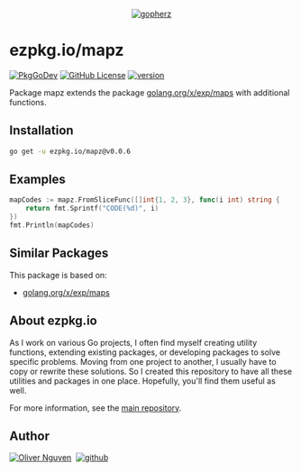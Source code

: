 <div align="center">

[![gopherz](https://ezpkg.io/_/gopherz.svg)](https://ezpkg.io)

</div>

# ezpkg.io/mapz

[![PkgGoDev](https://pkg.go.dev/badge/ezpkg.io/mapz)](https://pkg.go.dev/ezpkg.io/mapz)
[![GitHub License](https://img.shields.io/github/license/ezpkg/mapz)](https://github.com/ezpkg/mapz/tree/main/LICENSE)
[![version](https://img.shields.io/github/v/tag/ezpkg/mapz?label=version)](https://github.com/ezpkg/mapz/tags)

Package mapz extends the package [golang.org/x/exp/maps](https://pkg.go.dev/golang.org/x/exp/maps) with additional functions.

## Installation

```sh
go get -u ezpkg.io/mapz@v0.0.6
```

## Examples

```go
mapCodes := mapz.FromSliceFunc([]int{1, 2, 3}, func(i int) string {
    return fmt.Sprintf("CODE(%d)", i)
})
fmt.Println(mapCodes)
```

## Similar Packages

This package is based on:

- [golang.org/x/exp/maps](https://pkg.go.dev/golang.org/x/exp/maps)

## About ezpkg.io

As I work on various Go projects, I often find myself creating utility functions, extending existing packages, or developing packages to solve specific problems. Moving from one project to another, I usually have to copy or rewrite these solutions. So I created this repository to have all these utilities and packages in one place. Hopefully, you'll find them useful as well.

For more information, see the [main repository](https://github.com/ezpkg/ezpkg).

## Author

[![Oliver Nguyen](https://olivernguyen.io/_/badge.svg)](https://olivernguyen.io)&nbsp;&nbsp;[![github](https://img.shields.io/badge/GitHub-100000?style=for-the-badge&logo=github&logoColor=white)](https://github.com/iOliverNguyen)
